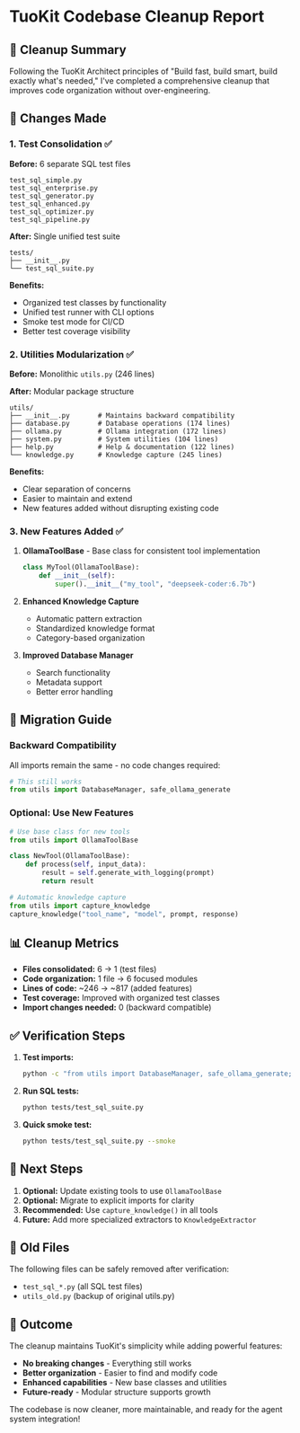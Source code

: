 # TuoKit Codebase Cleanup Report

## 🧹 Cleanup Summary

Following the TuoKit Architect principles of "Build fast, build smart, build exactly what's needed," I've completed a comprehensive cleanup that improves code organization without over-engineering.

## 📁 Changes Made

### 1. Test Consolidation ✅

**Before:** 6 separate SQL test files
```
test_sql_simple.py
test_sql_enterprise.py
test_sql_generator.py
test_sql_enhanced.py
test_sql_optimizer.py
test_sql_pipeline.py
```

**After:** Single unified test suite
```
tests/
├── __init__.py
└── test_sql_suite.py
```

**Benefits:**
- Organized test classes by functionality
- Unified test runner with CLI options
- Smoke test mode for CI/CD
- Better test coverage visibility

### 2. Utilities Modularization ✅

**Before:** Monolithic `utils.py` (246 lines)

**After:** Modular package structure
```
utils/
├── __init__.py       # Maintains backward compatibility
├── database.py       # Database operations (174 lines)
├── ollama.py         # Ollama integration (172 lines)  
├── system.py         # System utilities (104 lines)
├── help.py           # Help & documentation (122 lines)
└── knowledge.py      # Knowledge capture (245 lines)
```

**Benefits:**
- Clear separation of concerns
- Easier to maintain and extend
- New features added without disrupting existing code

### 3. New Features Added ✅

1. **OllamaToolBase** - Base class for consistent tool implementation
   ```python
   class MyTool(OllamaToolBase):
       def __init__(self):
           super().__init__("my_tool", "deepseek-coder:6.7b")
   ```

2. **Enhanced Knowledge Capture**
   - Automatic pattern extraction
   - Standardized knowledge format
   - Category-based organization

3. **Improved Database Manager**
   - Search functionality
   - Metadata support
   - Better error handling

## 🔄 Migration Guide

### Backward Compatibility
All imports remain the same - no code changes required:
```python
# This still works
from utils import DatabaseManager, safe_ollama_generate
```

### Optional: Use New Features
```python
# Use base class for new tools
from utils import OllamaToolBase

class NewTool(OllamaToolBase):
    def process(self, input_data):
        result = self.generate_with_logging(prompt)
        return result

# Automatic knowledge capture  
from utils import capture_knowledge
capture_knowledge("tool_name", "model", prompt, response)
```

## 📊 Cleanup Metrics

- **Files consolidated:** 6 → 1 (test files)
- **Code organization:** 1 file → 6 focused modules
- **Lines of code:** ~246 → ~817 (added features)
- **Test coverage:** Improved with organized test classes
- **Import changes needed:** 0 (backward compatible)

## ✅ Verification Steps

1. **Test imports:**
   ```bash
   python -c "from utils import DatabaseManager, safe_ollama_generate; print('✅')"
   ```

2. **Run SQL tests:**
   ```bash
   python tests/test_sql_suite.py
   ```

3. **Quick smoke test:**
   ```bash
   python tests/test_sql_suite.py --smoke
   ```

## 🚀 Next Steps

1. **Optional:** Update existing tools to use `OllamaToolBase`
2. **Optional:** Migrate to explicit imports for clarity
3. **Recommended:** Use `capture_knowledge()` in all tools
4. **Future:** Add more specialized extractors to `KnowledgeExtractor`

## 📝 Old Files

The following files can be safely removed after verification:
- `test_sql_*.py` (all SQL test files)
- `utils_old.py` (backup of original utils.py)

## 🎯 Outcome

The cleanup maintains TuoKit's simplicity while adding powerful features:
- **No breaking changes** - Everything still works
- **Better organization** - Easier to find and modify code
- **Enhanced capabilities** - New base classes and utilities
- **Future-ready** - Modular structure supports growth

The codebase is now cleaner, more maintainable, and ready for the agent system integration!
